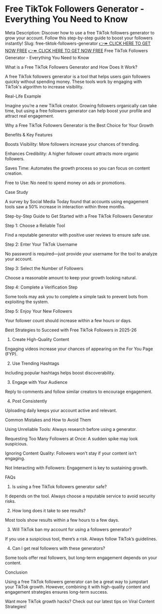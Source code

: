 # Free TikTok Followers Generator - Everything You Need to Know
Meta Description: Discover how to use a free TikTok followers generator to grow your account. Follow this step-by-step guide to boost your followers instantly!
Slug: free-tiktok-followers-generator
[👉⏩ CLICK HERE TO GET NOW FREE](https://ecomadboosters.xyz/%20free%20tiktok%20followers%20generator/)
[👉⏩ CLICK HERE TO GET NOW FREE](https://ecomadboosters.xyz/%20free%20tiktok%20followers%20generator/)
Free TikTok Followers Generator - Everything You Need to Know

What is a Free TikTok Followers Generator and How Does It Work?

A free TikTok followers generator is a tool that helps users gain followers quickly without spending money. These tools work by engaging with TikTok's algorithm to increase visibility.

Real-Life Example

Imagine you’re a new TikTok creator. Growing followers organically can take time, but using a free followers generator can help boost your profile and attract real engagement.

Why a Free TikTok Followers Generator is the Best Choice for Your Growth

Benefits & Key Features

Boosts Visibility: More followers increase your chances of trending.

Enhances Credibility: A higher follower count attracts more organic followers.

Saves Time: Automates the growth process so you can focus on content creation.

Free to Use: No need to spend money on ads or promotions.

Case Study

A survey by Social Media Today found that accounts using engagement tools saw a 50% increase in interaction within three months.

Step-by-Step Guide to Get Started with a Free TikTok Followers Generator

Step 1: Choose a Reliable Tool

Find a reputable generator with positive user reviews to ensure safe use.

Step 2: Enter Your TikTok Username

No password is required—just provide your username for the tool to analyze your account.

Step 3: Select the Number of Followers

Choose a reasonable amount to keep your growth looking natural.

Step 4: Complete a Verification Step

Some tools may ask you to complete a simple task to prevent bots from exploiting the system.

Step 5: Enjoy Your New Followers

Your follower count should increase within a few hours or days.

Best Strategies to Succeed with Free TikTok Followers in 2025-26

1. Create High-Quality Content

Engaging videos increase your chances of appearing on the For You Page (FYP).

2. Use Trending Hashtags

Including popular hashtags helps boost discoverability.

3. Engage with Your Audience

Reply to comments and follow similar creators to encourage engagement.

4. Post Consistently

Uploading daily keeps your account active and relevant.

Common Mistakes and How to Avoid Them

Using Unreliable Tools: Always research before using a generator.

Requesting Too Many Followers at Once: A sudden spike may look suspicious.

Ignoring Content Quality: Followers won’t stay if your content isn’t engaging.

Not Interacting with Followers: Engagement is key to sustaining growth.

FAQs

1. Is using a free TikTok followers generator safe?

It depends on the tool. Always choose a reputable service to avoid security risks.

2. How long does it take to see results?

Most tools show results within a few hours to a few days.

3. Will TikTok ban my account for using a followers generator?

If you use a suspicious tool, there’s a risk. Always follow TikTok’s guidelines.

4. Can I get real followers with these generators?

Some tools offer real followers, but long-term engagement depends on your content.

Conclusion

Using a free TikTok followers generator can be a great way to jumpstart your TikTok growth. However, combining it with high-quality content and engagement strategies ensures long-term success.

Want more TikTok growth hacks? Check out our latest tips on Viral Content Strategies!
